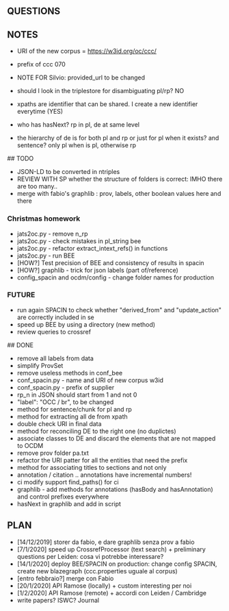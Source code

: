 ## QUESTIONS



## NOTES

* URI of the new corpus = https://w3id.org/oc/ccc/
* prefix of ccc 070
* NOTE FOR Silvio: provided_url to be changed

* should I look in the triplestore for disambiguating pl/rp? NO
* xpaths are identifier that can be shared. I create a new identifier everytime (YES)
* who has hasNext? rp in pl, de at same level
* the hierarchy of de is for both pl and rp or just for pl when it exists? and sentence? only pl when is pl, otherwise rp

## TODO


 * JSON-LD to be converted in ntriples
 * REVIEW WITH SP whether the structure of folders is correct: IMHO there are too many..
 * merge with fabio's graphlib : prov, labels, other boolean values here and there

### Christmas homework

 * jats2oc.py - remove n_rp
 * jats2oc.py - check mistakes in pl_string bee
 * jats2oc.py - refactor extract_intext_refs() in functions
 * jats2oc.py - run BEE
 * [HOW?] Test precision of BEE and consistency of results in spacin
 * [HOW?] graphlib - trick for json labels (part of/reference)
 * config_spacin and ocdm/config - change folder names for production


### FUTURE

 * run again SPACIN to check whether "derived_from" and "update_action" are correctly included in se
 * speed up BEE by using a directory (new method)
 * review queries to crossref

## DONE

 * remove all labels from data
 * simplify ProvSet
 * remove useless methods in conf_bee
 * conf_spacin.py - name and URI of new corpus w3id
 * conf_spacin.py - prefix of supplier
 * rp_n in JSON should start from 1 and not 0
 * "label": "OCC / br", to be changed
 * method for sentence/chunk for pl and rp
 * method for extracting all de from xpath
 * double check URI in final data
 * method for reconciling DE to the right one (no duplictes)
 * associate classes to DE and discard the elements that are not mapped to OCDM
 * remove prov folder pa.txt
 * refactor the URI patter for all the entities that need the prefix
 * method for associating titles to sections and not only  
 * annotation / citation .. annotations have incremental numbers!
 * ci modify support find_paths() for ci
 * graphlib - add methods for annotations (hasBody and hasAnnotation) and control prefixes everywhere
 * hasNext in graphlib and add in script

## PLAN

* [14/12/2019] storer da fabio, e dare graphlib senza prov a fabio
* [7/1/2020] speed up CrossrefProcessor (text search) + preliminary questions per Leiden: cosa vi potrebbe interessare?
* [14/1/2020] deploy BEE/SPACIN on production: change config SPACIN, create new blazegraph (ccc.properties uguale al corpus)
* [entro febbraio?] merge con Fabio
* [20/1/2020] API Ramose (locally) + custom interesting per noi
* [1/2/2020] API Ramose (remote) + accordi con Leiden / Cambridge
* write papers? ISWC? Journal
